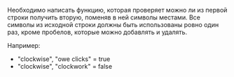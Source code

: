 Необходимо написать функцию, которая проверяет можно ли из первой строки получить вторую, поменяв в ней символы местами. Все символы из исходной строки должны быть использованы ровно один раз, кроме пробелов, которые можно добавлять и удалять.

Например:

* "clockwise", "owe clicks"  = true
* "clockwise", "clockwork" = false